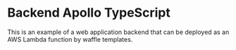 # Backend Apollo TypeScript

This is an example of a web application backend that can be deployed as an AWS Lambda function by waffle templates.
